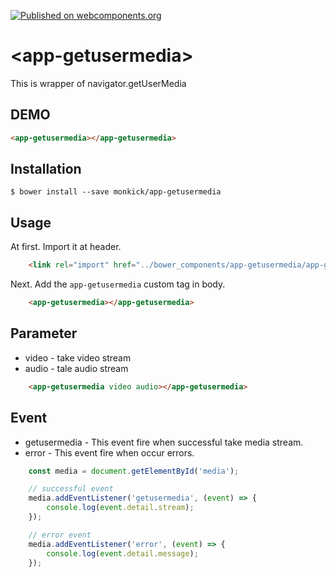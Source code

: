 [![Published on webcomponents.org](https://img.shields.io/badge/webcomponents.org-published-blue.svg)](https://www.webcomponents.org/element/owner/my-element)

# \<app-getusermedia\>

This is wrapper of navigator.getUserMedia

## DEMO

<!--
```html
<custom-element-demo>
  <template>
    <script src="../webcomponentsjs/webcomponents-lite.js"></script>
    <link rel="import" href="app-getusermedia.html">
    <next-code-block></next-code-block>
  </template>
</custom-element-demo>
```
-->
```html
<app-getusermedia></app-getusermedia>
```

## Installation

```
$ bower install --save monkick/app-getusermedia
```

## Usage

At first. Import it at header.  

```html
    <link rel="import" href="../bower_components/app-getusermedia/app-getusermedia.html">
```

Next. Add the `app-getusermedia` custom tag in body.

```html
    <app-getusermedia></app-getusermedia>
```

## Parameter

* video - take video stream
* audio - tale audio stream

```html
    <app-getusermedia video audio></app-getusermedia>
```

## Event

* getusermedia - This event fire when successful take media stream.
* error - This event fire when occur errors.

```javascript
    const media = document.getElementById('media');

    // successful event
    media.addEventListener('getusermedia', (event) => {
        console.log(event.detail.stream);
    });

    // error event
    media.addEventListener('error', (event) => {
        console.log(event.detail.message);
    });
```